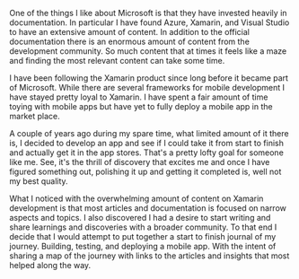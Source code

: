 

One of the things I like about Microsoft is that they have invested heavily in documentation. In particular I have found Azure, Xamarin, and Visual Studio to have an extensive amount of content. In addition to the official documentation there is an enormous amount of content from the development community. So much content that at times it feels like a  maze and finding the most relevant content can take some time.

I have been following the Xamarin product since long before it became part of Microsoft. While there are several frameworks for mobile development I have stayed pretty loyal to Xamarin. I have spent a fair amount of time toying with mobile apps but have yet to fully deploy a mobile app in the market place. 

A couple of years ago during my spare time, what limited amount of it there is, I decided to develop an app and see if I could take it from start to finish and actually get it in the app stores. That's a pretty lofty goal for someone like me. See, it's the thrill of discovery that excites me and once I have figured something out, polishing it up and getting it completed is, well not my best quality.

What I noticed with the overwhelming amount of content on Xamarin development is that most articles and documentation is focused on narrow aspects and topics. I also discovered I had a desire to start writing and share learnings and discoveries with a broader community. To that end I decide that I would attempt to put together a start to finish journal of my journey. Building, testing, and deploying a mobile app. With the intent of sharing a map of the journey with links to the articles and insights that most helped along the way.

<!--stackedit_data:
eyJoaXN0b3J5IjpbLTE5NjE1NDQyMF19
-->
